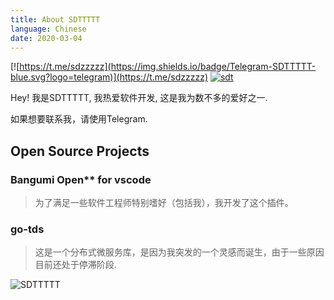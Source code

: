 ```yaml
---
title: About SDTTTTT
language: Chinese
date: 2020-03-04
---
```



[![https://t.me/sdzzzzz](https://img.shields.io/badge/Telegram-SDTTTTT-blue.svg?logo=telegram)](https://t.me/sdzzzzz)
[![sdt](https://img.shields.io/badge/bilibili-SDTTTTT-red?logo=niconico)](https://space.bilibili.com/27781539)

Hey! 我是SDTTTTT, 我热爱软件开发, 这是我为数不多的爱好之一.

如果想要联系我，请使用Telegram.

## Open Source Projects

### Bangumi Open** for vscode

> 为了满足一些软件工程师特别嗜好（包括我），我开发了这个插件。

### go-tds

> 这是一个分布式微服务库，是因为我突发的一个灵感而诞生，由于一些原因目前还处于停滞阶段.

![SDTTTTT](https://imgsa.baidu.com/forum/w%3D580/sign=a3bf12530e4f78f0800b9afb49310a83/cbeaabdcd100baa19543cbbc4a10b912c9fc2ea5.jpg)
